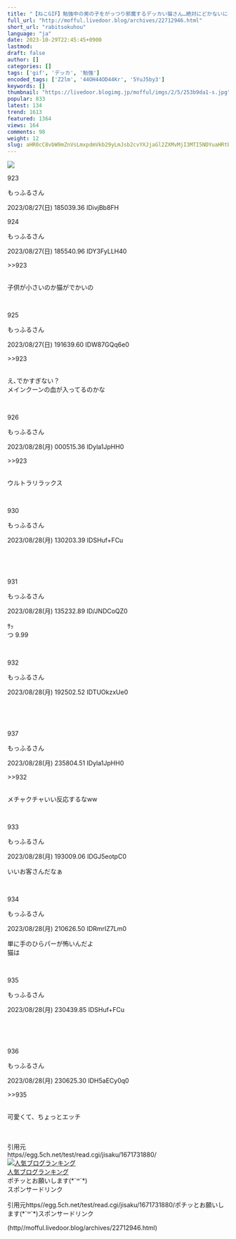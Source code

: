```yaml
---
title: "【ねこGIF】勉強中の男の子をがっつり邪魔するデッカい猫さん…絶対にどかないにゃ！というご様子ですwww "
full_url: "http://mofful.livedoor.blog/archives/22712946.html"
short_url: "rabitsokuhou"
language: "ja"
date: 2023-10-29T22:45:45+0900
lastmod: 
draft: false
author: []
categories: []
tags: ['gif', 'デッカ', '勉強']
encoded_tags: ['Z2lm', '44OH44OD44Kr', '5YuJ5by3']
keywords: []
thumbnail: "https://livedoor.blogimg.jp/mofful/imgs/2/5/253b9da1-s.jpg"
popular: 833
latest: 134
trend: 1613
featured: 1364
views: 164
comments: 98
weight: 12
slug: aHR0cC8vbW9mZnVsLmxpdmVkb29yLmJsb2cvYXJjaGl2ZXMvMjI3MTI5NDYuaHRtbA==
---
```


![](https://livedoor.blogimg.jp/mofful/imgs/2/5/253b9da1-s.jpg)

<div><p class='t_h'>923 <p>もっふるさん</p> <p> 2023/08/27(日) 185039.36 IDivjBb8FH</p></p><p class='t_h t_i'>924 <p>もっふるさん</p> <p> 2023/08/27(日) 185540.96 IDY3FyLLH40</p></p> <p class='t_b t_i'> <p class='anchor'>>>923</p> <br> 子供が小さいのか猫がでかいの </p><br> <p class='t_h t_i'>925 <p>もっふるさん</p> <p> 2023/08/27(日) 191639.60 IDW87GQq6e0</p></p> <p class='t_b t_i'> <p class='anchor'>>>923</p> <br> え､でかすぎない？ <br> メインクーンの血が入ってるのかな </p><br> <p class='t_h t_i'>926 <p>もっふるさん</p> <p> 2023/08/28(月) 000515.36 IDyla1JpHH0</p></p> <p class='t_b t_i'> <p class='anchor'>>>923</p> <br> ウルトラリラックス </p><br> <p class='t_h'>930 <p>もっふるさん</p> <p> 2023/08/28(月) 130203.39 IDSHuf+FCu</p></p> <br><blockquote class='imgur-embed-pub'></blockquote> <br> <p class='t_h'>931 <p>もっふるさん</p> <p> 2023/08/28(月) 135232.89 ID/JNDCoQZ0</p></p> <p class='t_b'> ｻｯ <br> つ 9.99 </p><br> <p class='t_h'>932 <p>もっふるさん</p> <p> 2023/08/28(月) 192502.52 IDTUOkzxUe0</p></p> <br><blockquote class='imgur-embed-pub'></blockquote> <br> <p class='t_h t_i'>937 <p>もっふるさん</p> <p> 2023/08/28(月) 235804.51 IDyla1JpHH0</p></p> <p class='t_b t_i'> <p class='anchor'>>>932</p> <br> メチャクチャいい反応するなww </p><br> <p class='t_h'>933 <p>もっふるさん</p> <p> 2023/08/28(月) 193009.06 IDGJ5eotpC0</p></p> <p class='t_b'> いいお客さんだなぁ </p><br> <p class='t_h'>934 <p>もっふるさん</p> <p> 2023/08/28(月) 210626.50 IDRmrIZ7Lm0</p></p> <p class='t_b'> 単に手のひらパーが怖いんだよ<br>猫は </p><br> <p class='t_h'>935 <p>もっふるさん</p> <p> 2023/08/28(月) 230439.85 IDSHuf+FCu</p></p> <br><blockquote class='imgur-embed-pub'></blockquote> <br> <p class='t_h t_i'>936 <p>もっふるさん</p> <p> 2023/08/28(月) 230625.30 IDH5aECy0q0</p></p> <p class='t_b t_i'> <p class='anchor'>>>935</p> <br> 可愛くて、ちょっとエッチ </p><br> <br>引用元<br>https//egg.5ch.net/test/read.cgi/jisaku/1671731880/<br><a href='//blog.with2.net/link/?2036932'><img title='人気ブログランキング' src='https//blog.with2.net/img/banner/banner_21.gif'></a><br><a href='//blog.with2.net/link/?2036932'>人気ブログランキング</a><br>ポチッとお願いします(*´꒳`*)<br>スポンサードリンク<br><img alt='' src='https//www11.a8.net/0.gif?a8mat=3BDUGQ+4RHMA+2HOM+BS629' height='1' width='1' border='0'> <p>引用元https//egg.5ch.net/test/read.cgi/jisaku/1671731880/ポチッとお願いします(*´꒳`*)スポンサードリンク</p></div>

(http//mofful.livedoor.blog/archives/22712946.html)

